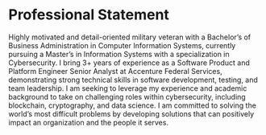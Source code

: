 <h1>Professional Statement</h1>

Highly motivated and detail-oriented military veteran with a Bachelor’s of Business Administration in Computer Information Systems, currently pursuing a Master’s in Information Systems 
with a specialization in Cybersecurity. I bring 3+ years of experience as a Software Product and Platform Engineer Senior Analyst at Accenture Federal Services, demonstrating strong 
technical skills in software development, testing, and team leadership. I am seeking to leverage my experience and academic background to take on challenging roles within cybersecurity, 
including blockchain, cryptography, and data science. I am committed to solving the world’s most difficult problems by developing solutions that can positively impact an organization and 
the people it serves. 
